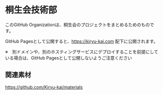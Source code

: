 # 桐生会技術部

このGitHub Organizationは、桐生会のプロジェクトをまとめるためのものです。

GitHub Pagesとして公開すると、<https://kiryu-kai.com> 配下に公開されます。

※　別ドメインや、別のホスティングサービスにデプロイすることを前提にしている場合は、GitHub Pagesとして公開しないようご注意ください

## 関連素材

https://github.com/Kiryu-kai/materials
